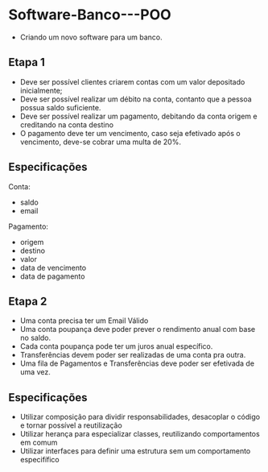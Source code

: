 # Software-Banco---POO

 - Criando um novo software para um banco.

## Etapa 1

* Deve ser possível clientes criarem contas com um valor depositado inicialmente;
* Deve ser possível realizar um débito na conta, contanto que a pessoa possua saldo suficiente.
* Deve ser possível realizar um pagamento, debitando da conta origem e creditando na conta destino
* O pagamento deve ter um vencimento, caso seja efetivado após o vencimento, deve-se cobrar uma multa de 20%.

## Especificações 

Conta: 
  - saldo
  - email

Pagamento:
  - origem
  - destino
  - valor
  - data de vencimento
  - data de pagamento

## Etapa 2

- Uma conta precisa ter um Email Válido
- Uma conta poupança deve poder prever o rendimento anual com base no saldo.
- Cada conta poupança pode ter um juros anual específico.
- Transferências devem poder ser realizadas de uma conta pra outra.
- Uma fila de Pagamentos e Transferências deve poder ser efetivada de uma vez.

## Especificações 

- Utilizar composição para dividir responsabilidades, desacoplar o código e tornar possível a reutilização
- Utilizar herança para especializar classes, reutilizando comportamentos em comum
- Utilizar interfaces para definir uma estrutura sem um comportamento especifífico